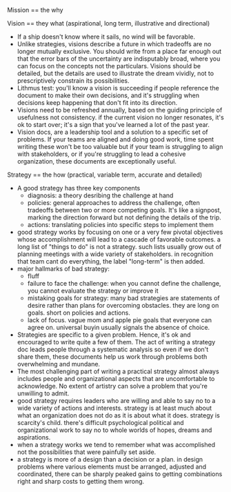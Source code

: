 Mission == the why

Vision == they what (aspirational, long term, illustrative and directional)

* If a ship doesn't know where it sails, no wind will be favorable. 
* Unlike strategies, visions describe a future in which tradeoffs are no longer mutually exclusive. You should write from a place far enough out that the error bars of the uncertainty are indisputably broad, where you can focus on the concepts not the particulars. Visions should be detailed, but the details are used to illustrate the dream vividly, not to prescriptively constrain its possibilities. 
* Lithmus test: you'll know a vision is succeeding if people reference the document to make their own decisions, and it's struggling when decisions keep happening that don't fit into its direction. 
* Visions need to be refreshed annually, based on the guiding principle of usefulness not consistency. if the current vision no longer resonates, it's ok to start over; it's a sign that you've learned a lot of the past year. 
* Vision docs, are a leadership tool and a solution to a specific set of problems. If your teams are aligned and doing good work, time spent writing these won't be too valuable but if your team is struggling to align with stakeholders, or if you're struggling to lead a cohesive organization, these documents are exceptionally useful. 


Strategy == the how (practical, variable term, accurate and detailed)

* A good strategy has three key components
   - diagnosis: a theory desribing the challenge at hand
   - policies: general approaches to address the challenge, often tradeoffs between two or more competing goals. It's like a signpost, marking the direction forward but not defining the details of the trip. 
   - actions: translating policies into specific steps to implement them
* good strategy works by focusing on one or a very few pivotal objectives whose accomplishment will lead to a cascade of favorable outcomes. a long list of "things to do" is not a strategy. such lists usually grow out of planning meetings with a wide variety of stakeholders. in recognition that team cant do everything, the label "long-term" is then added. 
* major hallmarks of bad strategy:
   - fluff
   - failure to face the challenge: when you cannot define the challenge, you cannot evaluate the strategy or improve it
   - mistaking goals for strategy: many bad strategies are statements of desire rather than plans for overcoming obstacles. they are long on goals. short on policies and actions. 
   - lack of focus. vague mom and apple pie goals that everyone can agree on. universal buyin usually signals the absence of choice. 
* Strategies are specific to a given problem. Hence, it's ok and encouraged to write quite a few of them. The act of writing a strategy doc leads people through a systematic analysis so even if we don't share them, these documents help us work through problems both overwhelming and mundane.
* The most challenging part of writing a practical strategy almost always includes people and organizational aspects that are uncomfortable to acknowledge. No extent of artistry can solve a problem that you're unwilling to admit. 
* good strategy requires leaders who are willing and able to say no to a wide variety of actions and interests. strategy is at least much about what an organization does not do as it is about what it does. strategy is scarcity's child. there's difficult psychological political and organizational work to say no to whole worlds of hopes, dreams and aspirations.
* when a strategy works we tend to remember what was accomplished not the possibilities that were painfully set aside.
* a strategy is more of a design than a decision or a plan. in design problems where various elements must be arranged, adjusted and coordinated, there can be sharply peaked gains to getting combinations right and sharp costs to getting them wrong. 

